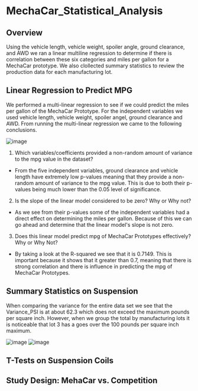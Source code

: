 # MechaCar_Statistical_Analysis

## Overview
Using the vehicle length, vehicle weight, spoiler angle, ground clearance, and AWD we ran a linear multiline regression to determine if there is correlation
between these six categories and miles per gallon for a MechaCar prototype. We also clollected summary statistics to review the production data for each
manufacturing lot.

## Linear Regression to Predict MPG
We performed a multi-linear regression to see if we could predict the miles per gallon of the MechaCar Prototype. For the independent variables we used
vehicle length, vehicle weight, spoiler angel, ground clearance and AWD. From running the multi-linear regression we came to the following conclusions.

![image](https://user-images.githubusercontent.com/85451089/135777665-11543dcb-3e81-4941-b7a9-3494140f7a51.png)

1. Which variables/coefficients provided a non-random amount of variance to the mpg value in the dataset?
- From the five independent variables, ground clearance and vehicle length have extremely low p-values meaning that they provide a non-random amount of variance
to the mpg value. This is due to both their p-values being much lower than the 0.05 level of significance. 

2. Is the slope of the linear model considered to be zero? Why or Why not?
- As we see from their p-values some of the independent variables had a direct effect on determining the miles per gallon. Because of this we can go ahead
and determine that the linear model's slope is not zero.

3. Does this linear model predict mpg of MechaCar Prototypes effectively? Why or Why Not?
- By taking a look at the R-squared we see that it is 0.7149. This is important because it shows that it greater than 0.7, meaning that there is strong correlation
and there is influence in predicting the mpg of MechaCar Prototypes.

## Summary Statistics on Suspension
When comparing the variance for the entire data set we see that the Variance_PSI is at about 62.3 which does not exceed the maximum pounds per square inch. However,
when we group the total by manufacturing lots it is noticeable that lot 3 has a goes over the 100 pounds per square inch maximum. 

![image](https://user-images.githubusercontent.com/85451089/135799399-4eda5a96-763d-4be5-a81f-b0112929929b.png)
![image](https://user-images.githubusercontent.com/85451089/135799466-3fdbb40f-e032-4d47-b310-8a7075101e00.png)


## T-Tests on Suspension Coils


## Study Design: MehaCar vs. Competition
